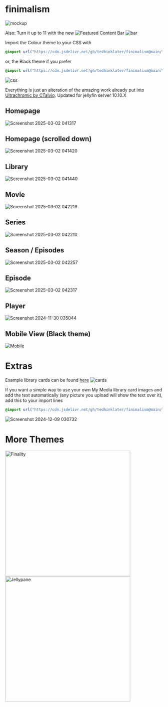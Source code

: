 # finimalism
![mockup](https://i.imgur.com/TvTV8jq.jpeg)

Also: Turn it up to 11 with the new ![Featured Content Bar](https://github.com/tedhinklater/Jellyfin-Featured-Content-Bar) 
![bar](https://github.com/user-attachments/assets/f2c45f47-3530-4525-9f89-fe4e96c7676f)

Import the Colour theme to your CSS with

```css
@import url("https://cdn.jsdelivr.net/gh/tedhinklater/finimalism@main/finimalism7.css");

```

or, the Black theme if you prefer 

```css
@import url("https://cdn.jsdelivr.net/gh/tedhinklater/finimalism@main/finimalism-just-black.css");

```

![css](https://i.imgur.com/1W6xXq0.png)

Everything is just an alteration of the amazing work already put into [Ultrachromic by CTalvio](https://github.com/CTalvio/Ultrachromic). Updated for jellyfin server 10.10.X

## Homepage
![Screenshot 2025-03-02 041317](https://github.com/user-attachments/assets/ec372128-02e9-4d8f-8f70-b4fc5a772b69)

## Homepage (scrolled down)
![Screenshot 2025-03-02 041420](https://github.com/user-attachments/assets/bf8c0e53-a871-4032-87db-73de6dd132a3)

## Library
![Screenshot 2025-03-02 041440](https://github.com/user-attachments/assets/f360f8da-b44e-48d7-8984-d509dfec38ef)

## Movie
![Screenshot 2025-03-02 042219](https://github.com/user-attachments/assets/2017d45d-14d1-4a5d-9156-1fbc6e0ea723)

## Series
![Screenshot 2025-03-02 042210](https://github.com/user-attachments/assets/9254fa3f-e916-494f-a686-218807f3086e)

## Season / Episodes
![Screenshot 2025-03-02 042257](https://github.com/user-attachments/assets/eeba9644-734e-4990-9b54-34086f5ab883)

## Episode
![Screenshot 2025-03-02 042317](https://github.com/user-attachments/assets/e03e7306-4899-4d71-8d94-33dd13bdbcf2)

## Player
![Screenshot 2024-11-30 035044](https://github.com/user-attachments/assets/5e5e519d-5aee-4ecc-8fcc-cac68dc9683e)

## Mobile View (Black theme)
![Mobile](https://i.imgur.com/SdDFqjS.png)

# Extras

Example library cards can be found [here](https://github.com/tedhinklater/finimalism/tree/main/libary-cards)
![cards](https://i.imgur.com/aWUsxMG.png)

If you want a simple way to use your own My Media library card images and add the text automatically (any picture you upload will show the text over it), add this to your import lines
```css
@import url("https://cdn.jsdelivr.net/gh/tedhinklater/finimalism@main/libraryCardAriaText.css");
```
![Screenshot 2024-12-09 030732](https://github.com/user-attachments/assets/ea733699-2b21-4a58-90ab-9e767be94d56)

# More Themes

<a href="https://github.com/tedhinklater/finality"><img src="https://i.imgur.com/54wZsvH.png" alt="Finality" width="400"/></a> 
<a href="https://github.com/tedhinklater/Jellypane"><img src="https://i.imgur.com/RHFcIA9.png" alt="Jellypane" width="400"/></a>
